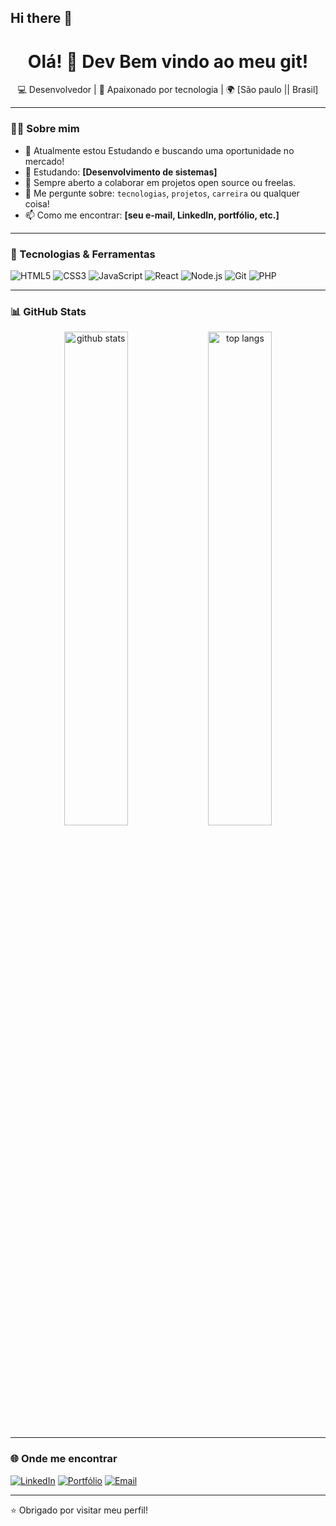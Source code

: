## Hi there 👋
<h1 align="center">Olá! 👋 Dev Bem vindo ao meu git!</h1>

<p align="center">
  💻 Desenvolvedor | 🚀 Apaixonado por tecnologia | 🌍 [São paulo || Brasil]
</p>

---

### 🧑‍💻 Sobre mim

- 🔭 Atualmente estou Estudando e buscando uma oportunidade no mercado!
- 🌱 Estudando: **[Desenvolvimento de sistemas]**
- 🤝 Sempre aberto a colaborar em projetos open source ou freelas.
- 💬 Me pergunte sobre: `tecnologias`, `projetos`, `carreira` ou qualquer coisa!
- 📫 Como me encontrar: **[seu e-mail, LinkedIn, portfólio, etc.]**

---

### 🚀 Tecnologias & Ferramentas

![HTML5](https://img.shields.io/badge/HTML5-E34F26?style=flat-square&logo=html5&logoColor=white)
![CSS3](https://img.shields.io/badge/CSS3-1572B6?style=flat-square&logo=css3&logoColor=white)
![JavaScript](https://img.shields.io/badge/JavaScript-F7DF1E?style=flat-square&logo=javascript&logoColor=black)
![React](https://img.shields.io/badge/React-20232A?style=flat-square&logo=react&logoColor=61DAFB)
![Node.js](https://img.shields.io/badge/Node.js-339933?style=flat-square&logo=nodedotjs&logoColor=white)
![Git](https://img.shields.io/badge/Git-F05032?style=flat-square&logo=git&logoColor=white)
![PHP](https://img.shields.io/badge/PHP-777BB4?style=flat-square&logo=php&logoColor=white)


---

### 📊 GitHub Stats

<p align="center">
  <img src="https://github-readme-stats.vercel.app/api?username=SEU_USUARIO&show_icons=true&theme=radical" alt="github stats" width="45%"/>
  <img src="https://github-readme-stats.vercel.app/api/top-langs/?username=SEU_USUARIO&layout=compact&theme=radical" alt="top langs" width="45%"/>
</p>

---

### 🌐 Onde me encontrar

[![LinkedIn](https://img.shields.io/badge/-LinkedIn-0A66C2?style=flat-square&logo=Linkedin&logoColor=white)](https://www.linkedin.com/in/matheus-soares-300777314)
[![Portfólio](https://img.shields.io/badge/-Portfólio-000?style=flat-square&logo=firefox&logoColor=white)](https://seuportfolio.com)
[![Email](https://img.shields.io/badge/-Email-EA4335?style=flat-square&logo=gmail&logoColor=white)](mailto:seu@email.com)

---

⭐️ Obrigado por visitar meu perfil!

<!--
**Matheussoares25/Matheussoares25** is a ✨ _special_ ✨ repository because its `README.md` (this file) appears on your GitHub profile.

Here are some ideas to get you started:

- 🔭 I’m currently working on ...
- 🌱 I’m currently learning ...
- 👯 I’m looking to collaborate on ...
- 🤔 I’m looking for help with ...
- 💬 Ask me about ...
- 📫 How to reach me: ...
- 😄 Pronouns: ...
- ⚡ Fun fact: ...
-->
